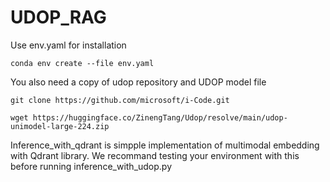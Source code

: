 # UDOP_RAG

Use env.yaml for installation
```
conda env create --file env.yaml
```


You also need a copy of udop repository and UDOP model file
```
git clone https://github.com/microsoft/i-Code.git
```
```
wget https://huggingface.co/ZinengTang/Udop/resolve/main/udop-unimodel-large-224.zip
```

Inference_with_qdrant is simpple implementation of multimodal embedding with Qdrant library. We recommand testing your environment with this before running inference_with_udop.py
